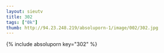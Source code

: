 ```yaml
--- 
layout: sieutv
title: 302
tags: ["0k"]
thumb: http://94.23.248.219/absoluporn-1/image/002/302.jpg
---
```

{% include absoluporn key="302" %} 
